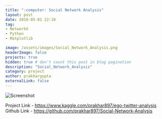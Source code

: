 ```yaml
---
title: ":computer: Social Network Analysis"
layout: post
date: 2018-05-01 22:10
tag:
- NetworkX
- Python
- Matplotlib

image: /assets/images/Social_Network_Analysis.png
headerImage: false
projects: true
hidden: true # don't count this post in blog pagination
description: "Social_Network_Analysis"
category: project
author: prakhargupta
externalLink: false
---
```


![Screenshot](/assets/images/Social_Network_Analysis.png)

Project Link - https://www.kaggle.com/prakhar897/ego-twitter-analysis 
Github Link - https://github.com/prakhar897/Social-Network-Analysis


